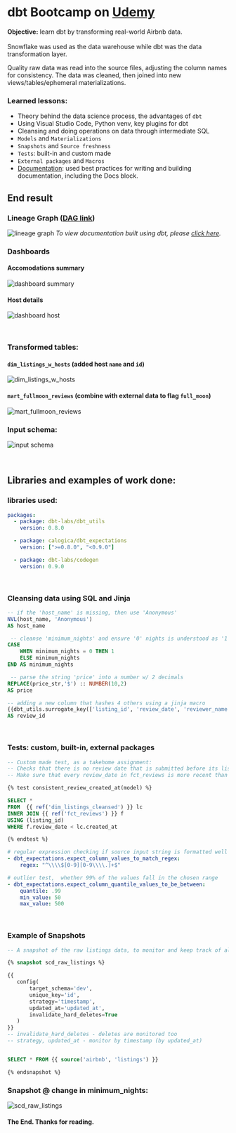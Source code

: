 # dbt Bootcamp on [Udemy](https://www.udemy.com/course/complete-dbt-data-build-tool-bootcamp-zero-to-hero-learn-dbt)


**Objective:**  learn dbt by transforming real-world Airbnb data.
</br>
</br>
Snowflake was used as the data warehouse while dbt was the data transformation layer.

Quality raw data was read into the source files, adjusting the column names for consistency. The data was cleaned, then joined into new views/tables/ephemeral materializations.
</br>

### Learned lessons:
* Theory behind the data science process, the advantages of `dbt`
* Using Visual Studio Code, Python venv, key plugins for dbt
* Cleansing and doing operations on data through intermediate SQL
* `Models` and `Materializations`
* `Snapshots` and `Source freshness`
* `Tests`: built-in and custom made
* `External packages` and `Macros`
* [Documentation](https://ursumarius.github.io/dbt-bootcamp-course/#!/model/model.dbtbootcamp.dim_hosts_cleansed): used best practices for writing and building documentation, including the Docs block.

## End result
### Lineage Graph ([DAG link](https://ursumarius.github.io/dbt-bootcamp-course/#!/model/model.dbtbootcamp.dim_hosts_cleansed?g_v=1))

![lineage graph](dbtbootcamp/assets/lineage_graph.png)
_To view documentation built using dbt, please [click here](https://ursumarius.github.io/dbt-bootcamp-course/#!/model/model.dbtbootcamp.dim_hosts_cleansed)._


### Dashboards

#### Accomodations summary

![dashboard summary](dbtbootcamp/assets/summary-dashboard-bnb.jpg)
</br>

#### Host details

![dashboard host](dbtbootcamp/assets/host-overview-bnb.jpg)

</br>

### Transformed tables:
#### ``dim_listings_w_hosts`` (added host ``name`` and ``id``)
![dim_listings_w_hosts](dbtbootcamp/assets/dim_listings_w_hosts.png)
#### ``mart_fullmoon_reviews`` (combine with external data to flag ``full_moon``)
![mart_fullmoon_reviews](dbtbootcamp/assets/mart_fullmoon_reviews.png)
</br>

### Input schema:
![input schema](dbtbootcamp/assets/input_schema.png)

</br>

## Libraries and examples of work done:
### libraries used:
```yaml
packages:
  - package: dbt-labs/dbt_utils
    version: 0.8.0

  - package: calogica/dbt_expectations
    version: [">=0.8.0", "<0.9.0"]

  - package: dbt-labs/codegen
    version: 0.9.0

```
</br>

### Cleansing data using SQL and Jinja
```sql
-- if the 'host_name' is missing, then use 'Anonymous'
NVL(host_name, 'Anonymous')
AS host_name
```
```sql
 -- cleanse 'minimum_nights' and ensure '0' nights is understood as '1'
CASE
    WHEN minimum_nights = 0 THEN 1
    ELSE minimum_nights
END AS minimum_nights
```
```sql
 -- parse the string 'price' into a number w/ 2 decimals
REPLACE(price_str,'$') :: NUMBER(10,2)
AS price
```
```sql
-- adding a new column that hashes 4 others using a jinja macro
{{dbt_utils.surrogate_key(['listing_id', 'review_date', 'reviewer_name', 'review_text'])}}
AS review_id

```
</br>

### Tests: custom, built-in, external packages

```sql
-- Custom made test, as a takehome assignment:
-- Checks that there is no review date that is submitted before its listing was created
-- Make sure that every review_date in fct_reviews is more recent than the associated created_at in dim_listings_cleansed

{% test consistent_review_created_at(model) %}

SELECT *
FROM  {{ ref('dim_listings_cleansed') }} lc
INNER JOIN {{ ref('fct_reviews') }} f
USING (listing_id)
WHERE f.review_date < lc.created_at

{% endtest %}
```

```yaml
# regular expression checking if source input string is formatted well
- dbt_expectations.expect_column_values_to_match_regex:
	regex: "^\\\\$[0-9][0-9\\\\.]+$"
```

```yaml
# outlier test,  whether 99% of the values fall in the chosen range
- dbt_expectations.expect_column_quantile_values_to_be_between:
	quantile: .99
	min_value: 50
	max_value: 500
```
</br>

### Example of Snapshots
```sql
-- A snapshot of the raw listings data, to monitor and keep track of all past versions

{% snapshot scd_raw_listings %}

{{
   config(
       target_schema='dev',
       unique_key='id',
       strategy='timestamp',
       updated_at='updated_at',
       invalidate_hard_deletes=True
   )
}}
-- invalidate_hard_deletes - deletes are monitored too
-- strategy, updated_at - monitor by timestamp (by updated_at)


SELECT * FROM {{ source('airbnb', 'listings') }}

{% endsnapshot %}
```
### Snapshot @ change in minimum_nights:
![scd_raw_listings](dbtbootcamp/assets/snapshot-scd_raw_listings.png)
</br>


#### The End. Thanks for reading.




